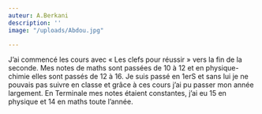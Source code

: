 ```yaml
---
auteur: A.Berkani
description: ''
image: "/uploads/Abdou.jpg"

---
```

J’ai commencé les cours avec  « Les clefs pour réussir » vers la fin de la seconde. Mes notes de maths sont passées de 10 à 12 et en physique-chimie elles sont passés de 12 à 16. Je suis passé en 1erS et sans lui je ne pouvais pas suivre en classe et grâce à ces cours j’ai pu passer mon année largement. En Terminale mes notes étaient constantes, j’ai eu 15 en physique et 14 en maths toute l’année.